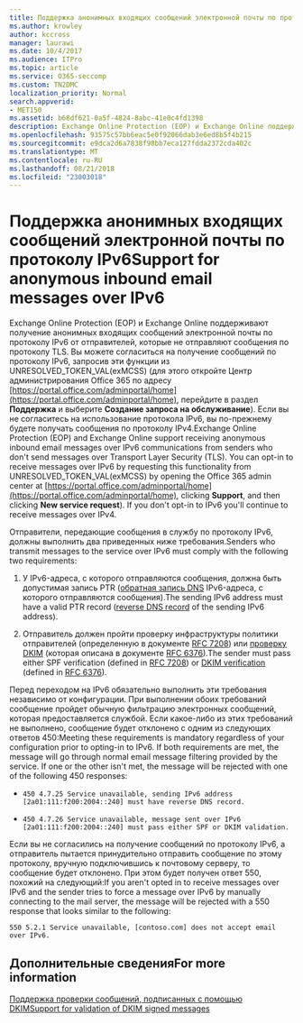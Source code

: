 ```yaml
---
title: Поддержка анонимных входящих сообщений электронной почты по протоколу IPv6
ms.author: krowley
author: kccross
manager: laurawi
ms.date: 10/4/2017
ms.audience: ITPro
ms.topic: article
ms.service: O365-seccomp
ms.custom: TN2DMC
localization_priority: Normal
search.appverid:
- MET150
ms.assetid: b68df621-0a5f-4824-8abc-41e0c4fd1398
description: Exchange Online Protection (EOP) и Exchange Online поддерживает получение анонимных входящих сообщений электронной почты через IPv6 сообщения, которые не следует отправлять сообщения через безопасности TLS (Transport Layer). Вы можете явного согласия пользователя для получения сообщений по протоколу IPv6, направляемого UNRESOLVED_TOKEN_VAL(exMCSS) эту функцию, откройте Центр администрирования Office 365 в https://portal.office.com/adminportal/home, нажав кнопку поддержки и выбрав команду Создать запрос на обслуживание). Если вы не явного согласия пользователя для IPv6 будет продолжать получать сообщения через IPv4.
ms.openlocfilehash: 93575c57bb6eac5e0f92066dab3e6ed8b5f4b215
ms.sourcegitcommit: e9dca2d6a7838f98bb7eca127fdda2372cda402c
ms.translationtype: MT
ms.contentlocale: ru-RU
ms.lasthandoff: 08/21/2018
ms.locfileid: "23003018"
---
```

# <a name="support-for-anonymous-inbound-email-messages-over-ipv6"></a><span data-ttu-id="4d449-105">Поддержка анонимных входящих сообщений электронной почты по протоколу IPv6</span><span class="sxs-lookup"><span data-stu-id="4d449-105">Support for anonymous inbound email messages over IPv6</span></span>

<span data-ttu-id="4d449-p102">Exchange Online Protection (EOP) и Exchange Online поддерживают получение анонимных входящих сообщений электронной почты по протоколу IPv6 от отправителей, которые не отправляют сообщения по протоколу TLS. Вы можете согласиться на получение сообщений по протоколу IPv6, запросив эти функции из UNRESOLVED_TOKEN_VAL(exMCSS) (для этого откройте Центр администрирования Office 365 по адресу [https://portal.office.com/adminportal/home](https://portal.office.com/adminportal/home), перейдите в раздел **Поддержка** и выберите **Создание запроса на обслуживание**). Если вы не согласитесь на использование протокола IPv6, вы по-прежнему будете получать сообщения по протоколу IPv4.</span><span class="sxs-lookup"><span data-stu-id="4d449-p102">Exchange Online Protection (EOP) and Exchange Online support receiving anonymous inbound email messages over IPv6 communications from senders who don't send messages over Transport Layer Security (TLS). You can opt-in to receive messages over IPv6 by requesting this functionality from UNRESOLVED_TOKEN_VAL(exMCSS) by opening the Office 365 admin center at [https://portal.office.com/adminportal/home](https://portal.office.com/adminportal/home), clicking **Support**, and then clicking **New service request**). If you don't opt-in to IPv6 you'll continue to receive messages over IPv4.</span></span>
  
<span data-ttu-id="4d449-109">Отправители, передающие сообщения в службу по протоколу IPv6, должны выполнить два приведенных ниже требования.</span><span class="sxs-lookup"><span data-stu-id="4d449-109">Senders who transmit messages to the service over IPv6 must comply with the following two requirements:</span></span>
  
1. <span data-ttu-id="4d449-110">У IPv6-адреса, с которого отправляются сообщения, должна быть допустимая запись PTR ([обратная запись DNS](https://en.wikipedia.org/wiki/Reverse_DNS_lookup) IPv6-адреса, с которого отправляются сообщения).</span><span class="sxs-lookup"><span data-stu-id="4d449-110">The sending IPv6 address must have a valid PTR record ([reverse DNS record](https://en.wikipedia.org/wiki/Reverse_DNS_lookup) of the sending IPv6 address).</span></span> 
    
2. <span data-ttu-id="4d449-111">Отправитель должен пройти проверку инфраструктуры политики отправителей (определенную в документе [RFC 7208](https://tools.ietf.org/html/rfc7208)) или [проверку DKIM](http://dkim.org/) (которая описана в документе [RFC 6376](https://www.rfc-editor.org/rfc/rfc6376.txt)).</span><span class="sxs-lookup"><span data-stu-id="4d449-111">The sender must pass either SPF verification (defined in [RFC 7208](https://tools.ietf.org/html/rfc7208)) or [DKIM verification](http://dkim.org/) (defined in [RFC 6376](https://www.rfc-editor.org/rfc/rfc6376.txt)).</span></span>
    
<span data-ttu-id="4d449-p103">Перед переходом на IPv6 обязательно выполнить эти требования независимо от конфигурации. При выполнении обоих требований сообщение пройдет обычную фильтрацию электронных сообщений, которая предоставляется службой. Если какое-либо из этих требований не выполнено, сообщение будет отклонено с одним из следующих ответов 450:</span><span class="sxs-lookup"><span data-stu-id="4d449-p103">Meeting these requirements is mandatory regardless of your configuration prior to opting-in to IPv6. If both requirements are met, the message will go through normal email message filtering provided by the service. If one or the other isn't met, the message will be rejected with one of the following 450 responses:</span></span>
  
-  `450 4.7.25 Service unavailable, sending IPv6 address [2a01:111:f200:2004::240] must have reverse DNS record.`
    
-  `450 4.7.26 Service unavailable, message sent over IPv6 [2a01:111:f200:2004::240] must pass either SPF or DKIM validation.`
    
<span data-ttu-id="4d449-115">Если вы не согласились на получение сообщений по протоколу IPv6, а отправитель пытается принудительно отправить сообщение по этому протоколу, вручную подключившись к почтовому серверу, то сообщение будет отклонено. При этом будет получен ответ 550, похожий на следующий:</span><span class="sxs-lookup"><span data-stu-id="4d449-115">If you aren't opted in to receive messages over IPv6 and the sender tries to force a message over IPv6 by manually connecting to the mail server, the message will be rejected with a 550 response that looks similar to the following:</span></span>
  
 `550 5.2.1 Service unavailable, [contoso.com] does not accept email over IPv6.`
  
## <a name="for-more-information"></a><span data-ttu-id="4d449-116">Дополнительные сведения</span><span class="sxs-lookup"><span data-stu-id="4d449-116">For more information</span></span>

[<span data-ttu-id="4d449-117">Поддержка проверки сообщений, подписанных с помощью DKIM</span><span class="sxs-lookup"><span data-stu-id="4d449-117">Support for validation of DKIM signed messages</span></span>](support-for-validation-of-dkim-signed-messages.md)
  


